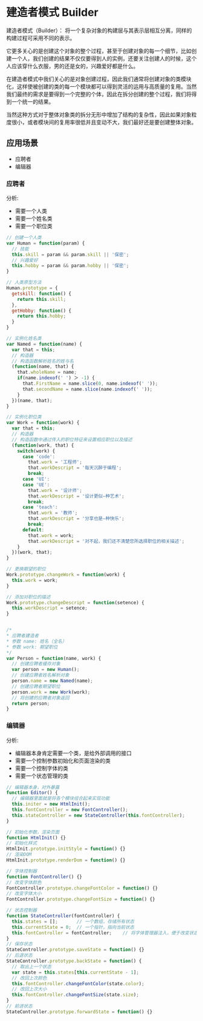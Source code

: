 # 建造者模式 Builder

建造者模式（Builder）： 将一个复杂对象的构建层与其表示层相互分离，同样的构建过程可采用不同的表示。

它更多关心的是创建这个对象的整个过程，甚至于创建对象的每一个细节，比如创建一个人，我们创建的结果不仅仅要得到人的实例，还要关注创建人的时候，这个人应该穿什么衣服，男的还是女的，兴趣爱好都是什么。

在建造者模式中我们关心的是对象创建过程，因此我们通常将创建对象的类模块化，这样使被创建的类的每一个模块都可以得到灵活的运用与高质量的复用。当然我们最终的需求是要得到一个完整的个体，因此在拆分创建的整个过程，我们将得到一个统一的结果。

当然这种方式对于整体对象类的拆分无形中增加了结构的复杂性，因此如果对象粒度很小，或者模块间的复用率很低并且变动不大，我们最好还是要创建整体对象。

## 应用场景

- 应聘者
- 编辑器

### 应聘者

分析:

- 需要一个人类
- 需要一个姓名类
- 需要一个职位类

```js
// 创建一个人类
var Human = function(param) {
  // 技能
  this.skill = param && param.skill || '保密';
  // 兴趣爱好
  this.hobby = param && param.hobby || '保密';
}

// 人类原型方法
Human.prototype = {
  getskill: function() {
    return this.skill;
  },
  getHobby: function() {
    return this.hobby;
  }
}

// 实例化姓名类
var Named = function(name) {
  var that = this;
  // 构造器
  // 构造函数解析姓名的姓与名
  (function(name, that) {
    that.wholeName = name;
    if(name.indexof(' ') ＞ -1) {
      that.FirstName = name.slice(0, name.indexof(' '));
      that.secondName = name.slice(name.indexof(' '));
    }
  })(name, that);
}

// 实例化职位类
var Work = function(work) {
  var that = this;
  // 构造器
  // 构造函数中通过传入的职位特征来设置相应职位以及描述
  (function(work, that) {
    switch(work) {
      case 'code':
        that.work = '工程师';
        that.workDescript = '每天沉醉于编程';
        break;
      case 'UI':
      case 'UE':
        that.work = '设计师';
        that.workDescript = '设计更似—种艺术';
        break;
      case 'teach':
        that.work = '教师';
        that.workDescript = '分享也是—种快乐';
        break;
      default:
        that.work = work;
        that.workDescript = '对不起，我们还不清楚您所选择职位的相关描述';
    }
  })(work, that);
}

// 更换期望的职位
Work.prototype.changeWork = function(work) {
  this.work = work;
}

// 添加对职位的描述
Work.prototype.changeDescript = function(setence) {
  this.workDescript = setence;
}


/*
* 应聘者建造者
* 参数 name: 姓名（全名）
* 参数 work: 期望职位
*/
var Person = function(name, work) {
  // 创建应聘者缓存对象
  var person = new Human();
  // 创建应聘者姓名解析对象
  person.name = new Named(name);
  // 创建应聘者期望职位
  person.work = new Work(work);
  // 将创建的应聘者对象返回
  return person;
}
```

### 编辑器

分析:

- 编辑器本身肯定需要一个类，是给外部调用的接口
- 需要一个控制参数初始化和页面渲染的类
- 需要一个控制字体的类
- 需要一个状态管理的类

```js
// 编辑器本身，对外暴露
function Editor() {
  // 编辑器里面就是将各个模块组合起来实现功能
  this.initer = new HtmlInit();
  this.fontController = new FontController();
  this.stateController = new StateController(this.fontController);
}

// 初始化参数，渲染页面
function HtmlInit() {}
// 初始化样式
HtmlInit.prototype.initStyle = function() {}     
// 渲染DOM
HtmlInit.prototype.renderDom = function() {}     

// 字体控制器
function FontController() {}
// 改变字体颜色
FontController.prototype.changeFontColor = function() {}    
// 改变字体大小
FontController.prototype.changeFontSize = function() {}     

// 状态控制器
function StateController(fontController) {
  this.states = [];       // 一个数组，存储所有状态
  this.currentState = 0;  // 一个指针，指向当前状态
  this.fontController = fontController;    // 将字体管理器注入，便于改变状态的时候改变字体
}
// 保存状态
StateController.prototype.saveState = function() {}     
// 后退状态
StateController.prototype.backState = function() {
  // 取出上一个状态
  var state = this.states[this.currentState - 1];  
  // 改回上次颜色
  this.fontController.changeFontColor(state.color);  
  // 改回上次大小
  this.fontController.changeFontSize(state.size);    
}
// 前进状态
StateController.prototype.forwardState = function() {}     

```
